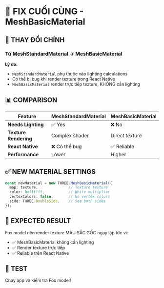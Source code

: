 # 🔧 FIX CUỐI CÙNG - MeshBasicMaterial

## 🎯 THAY ĐỔI CHÍNH

### Từ MeshStandardMaterial → MeshBasicMaterial

**Lý do:**
- `MeshStandardMaterial` phụ thuộc vào lighting calculations
- Có thể bị bug khi render texture trong React Native
- `MeshBasicMaterial` render trực tiếp texture, KHÔNG cần lighting

## 📊 COMPARISON

| Feature | MeshStandardMaterial | MeshBasicMaterial |
|---------|---------------------|-------------------|
| **Needs Lighting** | ✅ Yes | ❌ No |
| **Texture Rendering** | Complex shader | Direct texture |
| **React Native** | ❌ Có thể bug | ✅ Reliable |
| **Performance** | Lower | Higher |

## ✅ NEW MATERIAL SETTINGS

```typescript
const newMaterial = new THREE.MeshBasicMaterial({
  map: texture,              // Texture texture
  color: 0xffffff,           // White multiplier
  vertexColors: false,       // No vertex colors
  side: THREE.DoubleSide,    // See both sides
});
```

## 🎯 EXPECTED RESULT

Fox model nên render texture MÀU SẮC GỐC ngay lập tức vì:
- ✅ MeshBasicMaterial không cần lighting
- ✅ Render texture trực tiếp
- ✅ Reliable trên React Native

## 🚀 TEST

Chạy app và kiểm tra Fox model!
